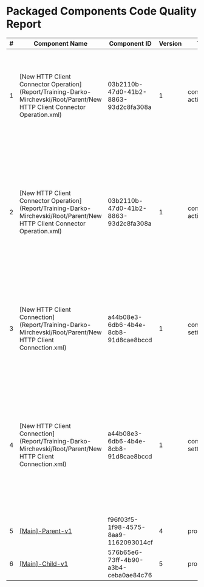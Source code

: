 # Packaged Components Code Quality Report
|#|Component Name|Component ID|Version|Type|Issue|Issue Type|Priority|
|---|---|---|---|---|---|---|---|
|1|[New HTTP Client Connector Operation](Report/Training-Darko-Mirchevski/Root/Parent/New HTTP Client Connector Operation.xml)|03b2110b-47d0-41b2-8863-93d2c8fa308a|1|connector-action|Component names must not start with "New " which is Boomi"s default. They should be named to have a accurate description.|BUG|MAJOR|
|2|[New HTTP Client Connector Operation](Report/Training-Darko-Mirchevski/Root/Parent/New HTTP Client Connector Operation.xml)|03b2110b-47d0-41b2-8863-93d2c8fa308a|1|connector-action|The name of connection operation must include square brackets ([]) with uppercase text inside (e.g., [Salesforce], [Leads], [SAP]). This rule ensures compliance with CHG naming conventions.|CODE_SMELL|MINOR|
|3|[New HTTP Client Connection](Report/Training-Darko-Mirchevski/Root/Parent/New HTTP Client Connection.xml)|a44b08e3-6db6-4b4e-8cb8-91d8cae8bccd|1|connector-settings|Component names must not start with "New " which is Boomi"s default. They should be named to have a accurate description.|BUG|MAJOR|
|4|[New HTTP Client Connection](Report/Training-Darko-Mirchevski/Root/Parent/New HTTP Client Connection.xml)|a44b08e3-6db6-4b4e-8cb8-91d8cae8bccd|1|connector-settings|The name of connection components must include square brackets ([]) with uppercase text inside (e.g., [Salesforce], [Leads], [SAP]). This rule ensures compliance with CHG naming conventions.|CODE_SMELL|MINOR|
|5|[[Main]-Parent-v1](Report/Training-Darko-Mirchevski/Root/Parent/[Main]-Parent-v1.xml)|f96f03f5-1f98-4575-8aa9-1162093014cf|4|process|Process description should be set|CODE_SMELL|MINOR|
|6|[[Main]-Child-v1](Report/Training-Darko-Mirchevski/Root/Parent/Child/[Main]-Child-v1.xml)|576b65e6-73ff-4b90-a3b4-ceba0ae84c76|5|process|Process description should be set|CODE_SMELL|MINOR|
